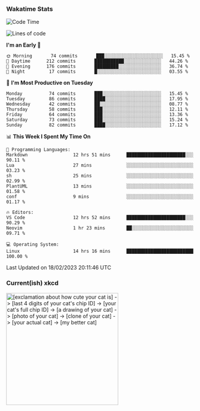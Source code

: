 ### Wakatime Stats
<!--START_SECTION:waka-->
![Code Time](http://img.shields.io/badge/Code%20Time-1%2C447%20hrs%2025%20mins-blue)

![Lines of code](https://img.shields.io/badge/From%20Hello%20World%20I%27ve%20Written-450%20Thousand%20lines%20of%20code-blue)

**I'm an Early 🐤** 

```text
🌞 Morning       74 commits       ███░░░░░░░░░░░░░░░░░░░░░░   15.45 % 
🌆 Daytime      212 commits       ███████████░░░░░░░░░░░░░░   44.26 % 
🌃 Evening      176 commits       █████████░░░░░░░░░░░░░░░░   36.74 % 
🌙 Night         17 commits       █░░░░░░░░░░░░░░░░░░░░░░░░   03.55 % 

```
📅 **I'm Most Productive on Tuesday** 

```text
Monday          74 commits       ███░░░░░░░░░░░░░░░░░░░░░░   15.45 % 
Tuesday         86 commits       ████░░░░░░░░░░░░░░░░░░░░░   17.95 % 
Wednesday       42 commits       ██░░░░░░░░░░░░░░░░░░░░░░░   08.77 % 
Thursday        58 commits       ███░░░░░░░░░░░░░░░░░░░░░░   12.11 % 
Friday          64 commits       ███░░░░░░░░░░░░░░░░░░░░░░   13.36 % 
Saturday        73 commits       ███░░░░░░░░░░░░░░░░░░░░░░   15.24 % 
Sunday          82 commits       ████░░░░░░░░░░░░░░░░░░░░░   17.12 % 

```


📊 **This Week I Spent My Time On** 

```text
💬 Programming Languages: 
Markdown                 12 hrs 51 mins      ██████████████████████░░░   90.11 % 
Lua                      27 mins             ░░░░░░░░░░░░░░░░░░░░░░░░░   03.23 % 
sh                       25 mins             ░░░░░░░░░░░░░░░░░░░░░░░░░   02.99 % 
PlantUML                 13 mins             ░░░░░░░░░░░░░░░░░░░░░░░░░   01.58 % 
conf                     9 mins              ░░░░░░░░░░░░░░░░░░░░░░░░░   01.17 % 

🔥 Editors: 
VS Code                  12 hrs 52 mins      ██████████████████████░░░   90.29 % 
Neovim                   1 hr 23 mins        ██░░░░░░░░░░░░░░░░░░░░░░░   09.71 % 

💻 Operating System: 
Linux                    14 hrs 16 mins      █████████████████████████   100.00 % 

```


 Last Updated on 18/02/2023 20:11:46 UTC
<!--END_SECTION:waka-->

### Current(ish) xkcd
<a id="xkcd-a" title="[exclamation about how cute your cat is] -> [last 4 digits of your cat's chip ID] -> [your cat's full chip ID] -> [a drawing of your cat] -> [photo of your cat] -> [clone of your cat] -> [your actual cat] -> [my better cat]" href="https://www.xkcd.com" target="_blank">
        <img align="center" id="xkcd-img" src="https://imgs.xkcd.com/comics/data_quality.png" alt="[exclamation about how cute your cat is] -> [last 4 digits of your cat's chip ID] -> [your cat's full chip ID] -> [a drawing of your cat] -> [photo of your cat] -> [clone of your cat] -> [your actual cat] -> [my better cat]" height=300 />
</a>
